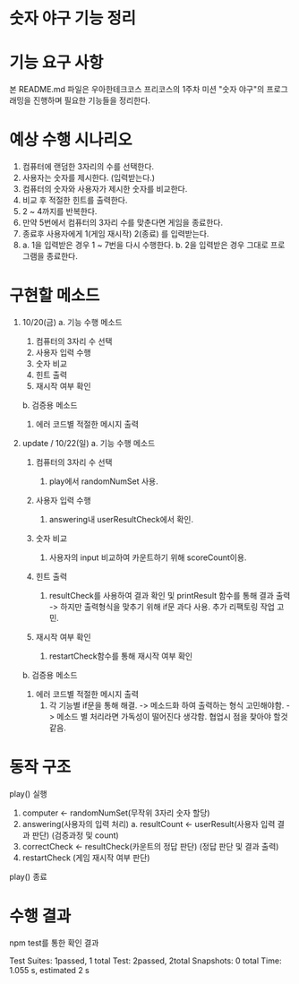 # 숫자 야구 기능 정리

# 기능 요구 사항

본 README.md 파일은 우아한테크코스 프리코스의 1주차 미션 "숫자 야구"의 프로그래밍을 진행하며 필요한 기능들을 정리한다.

# 예상 수행 시나리오

1. 컴퓨터에 랜덤한 3자리의 수를 선택한다.
2. 사용자는 숫자를 제시한다. (입력받는다.)
3. 컴퓨터의 숫자와 사용자가 제시한 숫자를 비교한다.
4. 비교 후 적절한 힌트를 출력한다.
5. 2 ~ 4까지를 반복한다.
6. 만약 5번에서 컴퓨터의 3자리 수를 맞춘다면 게임을 종료한다.
7. 종료후 사용자에게 1(게임 재시작) 2(종료) 를 입력받는다.
8. a. 1을 입력받은 경우 1 ~ 7번을 다시 수행한다.
   b. 2을 입력받은 경우 그대로 프로그램을 종료한다.

# 구현할 메소드

1. 10/20(금)
   a. 기능 수행 메소드

   1. 컴퓨터의 3자리 수 선택
   2. 사용자 입력 수행
   3. 숫자 비교
   4. 힌트 출력
   5. 재시작 여부 확인

   b. 검증용 메소드

   1. 에러 코드별 적절한 메시지 출력

1. update / 10/22(일)
   a. 기능 수행 메소드

   1. 컴퓨터의 3자리 수 선택

      1. play에서 randomNumSet 사용.

   2. 사용자 입력 수행

      1. answering내 userResultCheck에서 확인.

   3. 숫자 비교

      1. 사용자의 input 비교하여 카운트하기 위해
         scoreCount이용.

   4. 힌트 출력

      1. resultCheck를 사용하여 결과 확인 및 printResult 함수를 통해 결과 출력
         -> 하지만 출력형식을 맞추기 위해 if문 과다 사용. 추가 리팩토링 작업 고민.

   5. 재시작 여부 확인
      1. restartCheck함수를 통해 재시작 여부 확인

   b. 검증용 메소드

   1. 에러 코드별 적절한 메시지 출력
      1. 각 기능별 if문을 통해 해결.
         -> 메소드화 하여 출력하는 형식 고민해야함.
         -> 메소드 별 처리라면 가독성이 떨어진다 생각함. 협업시 점을 찾아야 할것 같음.

# 동작 구조

play() 실행

1. computer <- randomNumSet(무작위 3자리 숫자 할당)
2. answering(사용자의 입력 처리)
   a. resultCount <- userResult(사용자 입력 결과 판단)
   (검증과정 및 count)
3. correctCheck <- resultCheck(카운트의 정답 판단)
   (정답 판단 및 결과 출력)
4. restartCheck
   (게임 재시작 여부 판단)

play() 종료

# 수행 결과

npm test를 통한 확인 결과

Test Suites: 1passed, 1 total
Test: 2passed, 2total
Snapshots: 0 total
Time: 1.055 s, estimated 2 s
